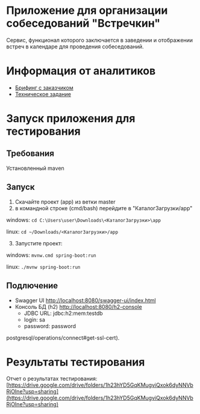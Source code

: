# Приложение для организации собеседований "Встречкин"

Сервис, функционал которого заключается в заведении и отображении встреч в календаре для проведения собеседований.

# Информация от аналитиков

- [Брифинг с заказчиком](https://drive.google.com/file/d/1W8DdunaPcFoyddwThkOCOoPeKd00REsO/view?usp=sharing)
- [Техническое задание](https://drive.google.com/file/d/1wO06ohpCW98RW6wI5abmIcsQMKbk3Xas/view?usp=sharing)

# Запуск приложения для тестирования
## Требования
Установленный maven

## Запуск
1) Скачайте проект (app) из ветки master
2) в командной строке (cmd/bash) перейдите в "КаталогЗагрузки/app"

windows: `cd C:\Users\user\Downloads\<КаталогЗагрузки>\app`

linux: `cd ~/Downloads/<КаталогЗагрузки>/app`

3) Запустите проект:

windows: `mvnw.cmd spring-boot:run`

linux: `./mvnw spring-boot:run`

## Подлючение
- Swagger UI [http://localhost:8080/swagger-ui/index.html](http://localhost:8080/swagger-ui/index.html)
- Консоль БД (h2) [http://localhost:8080/h2-console](http://localhost:8080/h2-console)
    - JDBC URL: jdbc:h2:mem:testdb
    - login: sa
    - password: password
    
postgresql/operations/connect#get-ssl-cert).

# Результаты тестирования

Отчет о результатах тестирования: [https://drive.google.com/drive/folders/1h23hYD5GqKMugviQxok6dyNNVbRjOIne?usp=sharing](https://drive.google.com/drive/folders/1h23hYD5GqKMugviQxok6dyNNVbRjOIne?usp=sharing)
